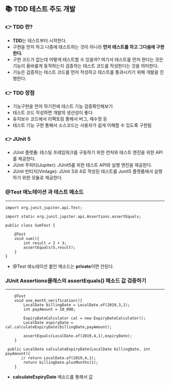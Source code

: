 ## 📚 TDD 테스트 주도 개발 
### 👉 TDD 란?

+ <strong>TDD</strong>는 테스트부터 시작한다.
+  구현을 먼저 하고 나중에 테스트하는 것이 아니라 <strong>먼저 테스트를 하고 그다음에 구현한다.</strong></br>
+ 구현 코드가 없는데 어떻게 테스트할 수 있을까? 여기서 테스트를 먼저 한다는 것은 기능이 올바를게 동작하는지 검증하는 테스트 코드를 작성한다는 것을 의미한다.</br>
+ 기능은 검증하는 테스트 코드를 먼저 작성하고 테스트를 통과시키기 위해 개발을 진행한다.

### 👉 TDD 장점
+ 기능구현을 먼저 하기전에 테스트 기능 검증확인해보기
+ 테스트 코드 작성하면 개발의 생산성이 좋다.
+ 유지보수 코드에서 리팩토링 통해서 버그, 재수정 등 
+ 테스트 기능 구현 통해서 소스코드는 사용자가 쉽게 이해할 수 있도록 구현됨 

### 👉 JUnit 5
+ JUnit 플랫폼: 테스팅 프레임워크를 구동하기 위한 런처와 테스트 엔진을 위한 API를 제공한다. 
+ JUnit 주피티(Jupiter): JUnit5를 위한 테스트 API와 실행 엔진을 제공한다.
+ JUnit 빈티지(Vintage): JUnit 3과 4로 작성된 테스트를 Junit5 플랫폼에서 실행하기 위한 모듈로 제공한다.

### @Test 애노테이션 과 테스트 메소드
****
```
import org.junit.jupiter.api.Test;

import static org.junit.jupiter.api.Assertions.assertEquals;

public class SumTest {

    @Test
    void sum(){
        int result = 2 + 3;
        assertEquals(5,result);
    }
}
```
+ @Test 애노테이션 붙인 메소드는 <strong>private</strong>이면 안된다.

### JUnit Assertions클래스의 assertEquals() 메소드 값 검증하기
****
```
    @Test
    void one_month_verification(){
        LocalDate billingDate = LocalDate.of(2019,3,1);
        int payAmount = 10_000;

        ExpiryDateCalculator cal = new ExpiryDateCalculator();
        LocalDate expiryDate = cal.calculateExpiryDate(billingDate,payAmount);

        assertEquals(LocalDate.of(2019,4,1),expiryDate);
    }
```
```
 public LocalDate calculateExpiryDate(LocalDate billingDate, int payAmount){
       // return LocalDate.of(2019,4,1);
        return billingDate.plusMonths(1);
    }
```
+ <strong>calculateExpiryDate</strong> 메소드를 통해서 값  


